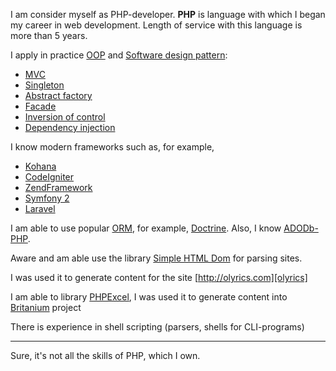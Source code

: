 I am consider myself as PHP-developer. **PHP** is language with which I began my career in web development.
Length of service with this language is more than 5 years.

I apply in practice [OOP][ооп] and [Software design pattern][ПП]:

* [MVC][mvc]
* [Singleton][singleton]
* [Abstract factory][фабрика]
* [Facade][фасад]
* [Inversion of control][ioc]
* [Dependency injection][di]

I know modern frameworks such as, for example,

* [Kohana][koh-fw]
* [CodeIgniter][cod-fw]
* [ZendFramework][zen-fw]
* [Symfony 2][sym-fw]
* [Laravel][lar-fw]

I am able to use popular [ORM][orm], for example, [Doctrine][doctrine]. Also, I know [ADODb-PHP][ado-php].

Aware and am able use the library [Simple HTML Dom][shd] for parsing sites.

I was used it to generate content for the site [http://olyrics.com][olyrics]

I am able to library [PHPExcel][phpexcel], I was used it to generate content into [Britanium][britanium] project

There is experience in shell scripting (parsers, shells for CLI-programs)
- - -
Sure, it's not all the skills of PHP, which I own.

[ооп]: <http://en.wikipedia.org/wiki/Object-oriented_programming> "Object-oriented programming"
[mvc]: <http://en.wikipedia.org/wiki/Model-View-Controller> "Model-View-Controller"
[koh-fw]: <http://kohanaframework.org/> "Kohana Framework"
[cod-fw]: <http://ellislab.com/codeigniter> "Code Igniter"
[zen-fw]: <http://framework.zend.com/> "Zend Framework"
[sym-fw]: <http://symfony.com/> "Symfony 2 Framework"
[lar-fw]: <http://laravel.com/> "Laravel Framework"
[composer]: <http://getcomposer.org/> "Composer"
[orm]: <http://en.wikipedia.org/wiki/ORM> "Object-relational mapping"
[doctrine]: <http://www.doctrine-project.org/> "Doctrine-ORM"
[ado-php]: <http://adodb.sourceforge.net/> "Ado-DB PHP"
[shd]: <http://simplehtmldom.sourceforge.net/manual.htm> "Simple HTML Dom"
[olyrics]: <http://olyrics.com>
[phpexcel]: <https://github.com/PHPOffice/PHPExcel> "PHP Excel"
[britanium]: <http://britanium.com>
[ПП]: <http://en.wikipedia.org/wiki/Software_design_pattern> "Software design pattern"
[singleton]: <http://en.wikipedia.org/wiki/Singleton_pattern> "Singleton pattern"
[фабрика]: <http://en.wikipedia.org/wiki/Abstract_factory_pattern> "Abstract factory pattern"
[ioc]: <http://en.wikipedia.org/wiki/Inversion_of_control> "Inversion of control"
[фасад]: <http://en.wikipedia.org/wiki/Facade_pattern> "Facade pattern"
[di]: <http://en.wikipedia.org/wiki/Dependency_injection> "Dependency injection"